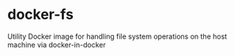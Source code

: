 # docker-fs
Utility Docker image for handling file system operations on the host machine via docker-in-docker
